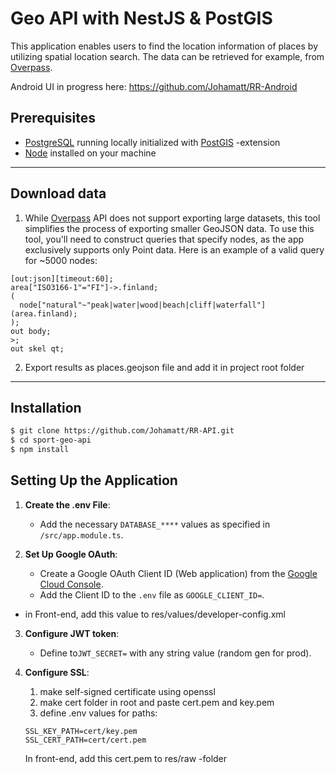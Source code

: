 # Geo API with NestJS & PostGIS
This application enables users to find the location information of places by utilizing spatial location search. The data can be retrieved for example, from [Overpass].

Android UI in progress here:
https://github.com/Johamatt/RR-Android

## Prerequisites
- [PostgreSQL] running locally initialized with [PostGIS] -extension
- [Node] installed on your machine

---

## Download data

 1. While [Overpass] API does not support exporting large datasets, this tool simplifies the process of exporting smaller GeoJSON data. To use this tool, you'll need to construct queries that specify nodes, as the app exclusively supports only Point data. Here is an example of a valid query for ~5000 nodes:

```
[out:json][timeout:60];
area["ISO3166-1"="FI"]->.finland;
(
  node["natural"~"peak|water|wood|beach|cliff|waterfall"](area.finland);
);
out body;
>;
out skel qt;
```


2. Export results as places.geojson file and add it in project root folder

---

## Installation

```bash
$ git clone https://github.com/Johamatt/RR-API.git
$ cd sport-geo-api
$ npm install
```

## Setting Up the Application

1. **Create the .env File**:
   - Add the necessary `DATABASE_****` values as specified in `/src/app.module.ts`.

2. **Set Up Google OAuth**:
   - Create a Google OAuth Client ID (Web application) from the [Google Cloud Console](https://console.cloud.google.com/apis/credentials).
   - Add the Client ID to the `.env` file as `GOOGLE_CLIENT_ID=`.
  - in Front-end, add this value to res/values/developer-config.xml
  
3. **Configure JWT token**:
   - Define to`JWT_SECRET=` with any string value (random gen for prod).

4. **Configure SSL**:
    1. make self-signed certificate using openssl
    2. make cert folder in root and paste cert.pem and key.pem
    3. define .env values for paths:
    ```
    SSL_KEY_PATH=cert/key.pem
    SSL_CERT_PATH=cert/cert.pem
    ```
    In front-end, add this cert.pem to res/raw -folder
    
   [PostgreSQL]: <https://www.postgresql.org/download/>
   [Node]: <https://nodejs.org/en/download>
   [Overpass]: <https://overpass-turbo.eu/>
   [PostGIS]: <https://postgis.net/documentation/getting_started/#:~:text=CREATE%20EXTENSION%20postgis%3B>